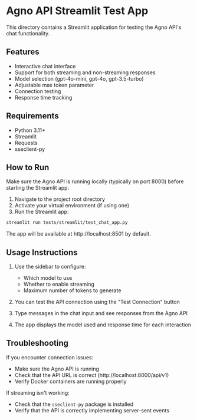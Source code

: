 # Agno API Streamlit Test App

This directory contains a Streamlit application for testing the Agno API's chat functionality.

## Features

- Interactive chat interface
- Support for both streaming and non-streaming responses
- Model selection (gpt-4o-mini, gpt-4o, gpt-3.5-turbo)
- Adjustable max token parameter
- Connection testing
- Response time tracking

## Requirements

- Python 3.11+
- Streamlit
- Requests
- sseclient-py

## How to Run

Make sure the Agno API is running locally (typically on port 8000) before starting the Streamlit app.

1. Navigate to the project root directory
2. Activate your virtual environment (if using one)
3. Run the Streamlit app:

```bash
streamlit run tests/streamlit/test_chat_app.py
```

The app will be available at http://localhost:8501 by default.

## Usage Instructions

1. Use the sidebar to configure:
   - Which model to use
   - Whether to enable streaming
   - Maximum number of tokens to generate

2. You can test the API connection using the "Test Connection" button

3. Type messages in the chat input and see responses from the Agno API

4. The app displays the model used and response time for each interaction

## Troubleshooting

If you encounter connection issues:
- Make sure the Agno API is running
- Check that the API URL is correct (http://localhost:8000/api/v1)
- Verify Docker containers are running properly

If streaming isn't working:
- Check that the `sseclient-py` package is installed
- Verify that the API is correctly implementing server-sent events 